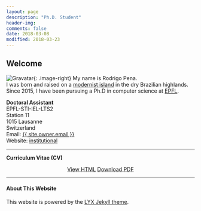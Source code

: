 ```yaml
---
layout: page
description: "Ph.D. Student"
header-img:
comments: false
date: 2018-03-08
modified: 2018-03-23
---
```


<style type="text/css">
.image-right {
  display: block;
  margin-left: auto;
  margin-right: auto;
  float: right;
}

.image-left {
  display: block;
  margin-left: auto;
  margin-right: auto;
  float: left;
}
</style>

## Welcome

![Gravatar](https://www.gravatar.com/avatar/d6082dc6dc6e58d0b45f2a3363725ca4?s=256&d=identicon){: .image-right} My name is Rodrigo Pena.<br/>
I was born and raised on a [modernist island](https://en.wikipedia.org/wiki/Bras%C3%ADlia) in the dry Brazilian highlands.<br/>
Since 2015, I have been pursuing a Ph.D in computer science at [EPFL](https://www.epfl.ch/index.en.html).

**Doctoral Assistant**  
EPFL-STI-IEL-LTS2<br/>
Station 11<br/>
1015 Lausanne<br/>
Switzerland<br/>
Email: <a href="mailto:{{ site.owner.email }}">{{ site.owner.email }}</a><br/>
Website: <a href="{{ site.owner.institutional-website }}">institutional</a>

----

**Curriculum Vitae (CV)**

<div markdown="0" style="text-align: center">
    <a href="{{ site.url }}/CV/" class="btn btn-info">View HTML</a>
    <a href="{{ site.url }}/downloads/CV.pdf" class="btn btn-danger">Download PDF</a>
</div>

----

#### About This Website

This website is powered by the [LYX Jekyll theme](https://github.com/liuyxpp/liuyxpp.github.io).
